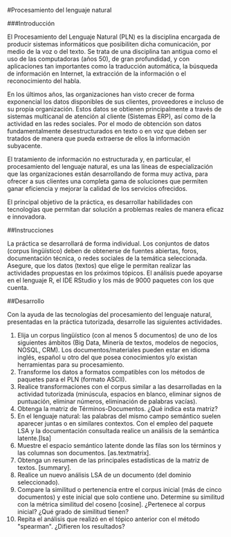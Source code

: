 #Procesamiento del lenguaje natural

###Introducción

El Procesamiento del Lenguaje Natural (PLN) es la disciplina encargada de producir sistemas informáticos que posibiliten dicha comunicación, por medio de la voz o del texto. Se trata de una disciplina tan antigua como el uso de las computadoras (años 50), de gran profundidad, y con aplicaciones tan importantes como la traducción automática, la búsqueda de información en Internet, la extracción de la información o el reconocimiento del habla.

En los últimos años, las organizaciones han visto crecer de forma exponencial los datos disponibles de sus clientes, proveedores e incluso de su propia organización. Estos datos se obtienen principalmente a través de sistemas multicanal de atención al cliente (Sistemas ERP), así como de la actividad en las redes sociales. Por el modo de obtención son datos fundamentalmente desestructurados en texto o en voz que deben ser tratados de manera que pueda extraerse de ellos la información subyacente.

El tratamiento de información no estructurada y, en particular, el procesamiento del lenguaje natural, es una las líneas de especialización que las organizaciones están desarrollando de forma muy activa, para ofrecer a sus clientes una completa gama de soluciones que permiten ganar eficiencia y mejorar la calidad de los servicios ofrecidos.

El principal objetivo de la práctica, es desarrollar habilidades con tecnologías que permitan dar solución a problemas reales de manera eficaz e innovadora.

##Instrucciones

La práctica se desarrollará de forma individual. Los conjuntos de datos (corpus lingüístico) deben de obtenerse de fuentes abiertas, foros, documentación técnica, o redes sociales de la temática seleccionada. Asegure, que los datos (textos) que elige le permitan realizar las actividades propuestas en los próximos tópicos. El análisis puede apoyarse en el lenguaje R, el IDE RStudio y los más de 9000 paquetes con los que cuenta.

##Desarrollo

Con la ayuda de las tecnologías del procesamiento del lenguaje natural, presentadas en la práctica tutorizada, desarrolle las siguientes actividades.

1. Elija un corpus lingüístico (con al menos 5 documentos) de uno de los siguientes ámbitos (Big Data, Minería de textos, modelos de negocios, NOSQL, CRM). Los documentos/materiales pueden estar en idioma inglés, español u otro del que posea conocimientos y/o existan herramientas para su procesamiento.
2. Transforme los datos a formatos compatibles con los métodos de paquetes para el PLN (formato ASCII).
3. Realice transformaciones con el corpus similar a las desarrolladas en la actividad tutorizada (minúscula, espacios en blanco, eliminar signos de puntuación, eliminar números, eliminación de palabras vacías).
4. Obtenga la matriz de Términos-Documentos. ¿Qué indica esta matriz?
5. En el lenguaje natural: las palabras del mismo campo semántico suelen aparecer juntas o en similares contextos. Con el empleo del paquete LSA y la
documentación consultada realice un análisis de la semántica latente.[lsa]
6. Muestre el espacio semántico latente donde las filas son los términos y las columnas son documentos. [as.textmatrix].
7. Obtenga un resumen de las principales estadísticas de la matriz de textos. [summary].
8. Realice un nuevo análisis LSA de un documento (del dominio seleccionado).
9. Compare la similitud o pertenencia entre el corpus inicial (más de cinco documentos) y este inicial que solo contiene uno. Determine su similitud con la métrica similitud del coseno [cosine]. ¿Pertenece al corpus inicial? ¿Qué grado de similitud tienen?
10. Repita el análisis que realizó en el tópico anterior con el método "spearman". ¿Difieren los resultados?
